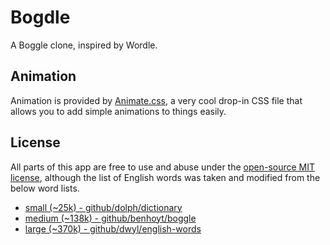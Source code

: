 # Bogdle

A Boggle clone, inspired by Wordle.

## Animation

Animation is provided by [Animate.css](https://animate.style), a very cool drop-in CSS file that allows you to add simple animations to things easily.

## License

All parts of this app are free to use and abuse under the [open-source MIT license](LICENSE.md), although the list of English words was taken and modified from the below word lists.

* [small (~25k) - github/dolph/dictionary](https://raw.githubusercontent.com/dolph/dictionary/master/popular.txt)
* [medium (~138k) - github/benhoyt/boggle](https://raw.githubusercontent.com/benhoyt/boggle/master/word-list.txt)
* [large (~370k) - github/dwyl/english-words](https://raw.githubusercontent.com/dwyl/english-words/master/words_alpha.txt)
